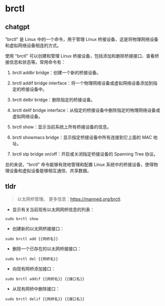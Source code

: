# brctl 
## chatgpt 
"brctl" 是 Linux 中的一个命令，用于管理 Linux 桥接设备，这是将物理网络设备和虚拟网络设备相连的方式。

使用 "brctl" 可以创建和管理 Linux 桥接设备，包括添加和删除桥接接口、查看桥接信息和状态等。常用命令有：

1. brctl addbr bridge：创建一个新的桥接设备。

2. brctl addif bridge interface：将一个物理网络设备或虚拟网络设备添加到指定的桥接设备中。

3. brctl delbr bridge：删除指定的桥接设备。

4. brctl delif bridge interface：从指定的桥接设备中删除指定的物理网络设备或虚拟网络设备。

5. brctl show：显示当前系统上所有桥接设备的信息。

6. brctl showmacs bridge：显示指定桥接设备中所有连接到它上面的 MAC 地址。

7. brctl stp bridge on/off：开启或关闭指定桥接设备的 Spanning Tree 协议。

总的来说，"brctl" 命令能够有效地管理和配置 Linux 系统中的桥接设备，使得物理设备和虚拟设备能够相互通信、共享数据。 

## tldr 
 
> 以太网桥管理。
> 更多信息：<https://manned.org/brctl>.

- 显示有关当前现有以太网网桥信息的列表：

`sudo brctl show`

- 创建新的以太网桥接接口：

`sudo brctl add {{网桥名}}`

- 删除一个已存在的以太网桥接接口：

`sudo brctl del {{网桥名}}`

- 向现有网桥添加接口：

`sudo brctl addif {{网桥名}} {{接口名}}`

- 从现有网桥中删除接口：

`sudo brctl delif {{网桥名}} {{接口名}}`
